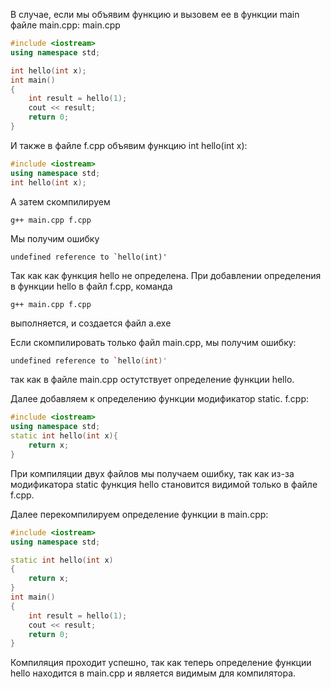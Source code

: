 В случае, если мы объявим функцию и вызовем ее в функции main файле main.cpp:
main.cpp
```cpp
#include <iostream>
using namespace std;

int hello(int x);
int main()
{
    int result = hello(1);
    cout << result;
    return 0;
}
```
И также в файле f.cpp объявим функцию int hello(int x):


```cpp
#include <iostream>
using namespace std;
int hello(int x);
```
А затем скомпилируем
```
g++ main.cpp f.cpp
```
Мы получим ошибку
```
undefined reference to `hello(int)'
```
Так как как функция hello не определена.
При добавлении определения в функции hello в файл f.cpp, команда 
```
g++ main.cpp f.cpp
```
выполняется, и создается файл a.exe

Если скомпилировать только файл main.cpp, мы получим ошибку:
```cpp
undefined reference to `hello(int)'
```
так как в файле main.cpp остутствует определение функции hello.



Далее добавляем к определению функции модификатор static.
f.cpp:
```cpp
#include <iostream>
using namespace std;
static int hello(int x){
    return x;
}
```
При компиляции двух файлов мы получаем ошибку, так как из-за модификатора static функция hello становится видимой только в файле f.cpp.

Далее перекомпилируем определение функции в main.cpp:
```cpp
#include <iostream>
using namespace std;

static int hello(int x)
{
    return x;
}
int main()
{
    int result = hello(1);
    cout << result;
    return 0;
}
```
Компиляция проходит успешно, так как теперь определение функции hello находится в main.cpp и является видимым для компилятора.